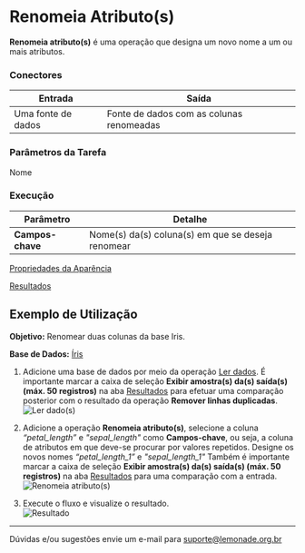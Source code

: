 # Renomeia Atributo(s)

**Renomeia atributo(s)** é uma operação que designa um novo nome a um ou mais atributos.

### Conectores
| Entrada | Saída |
| --- | --- |
| Uma fonte de dados | Fonte de dados com as colunas renomeadas |

### Parâmetros da Tarefa
Nome

### Execução
| Parâmetro | Detalhe |
| --- | --- |
| **Campos-chave** | Nome(s) da(s) coluna(s) em que se deseja renomear |


[Propriedades da Aparência][1]

[Resultados][2]


## Exemplo de Utilização
**Objetivo:** Renomear duas colunas da base Iris.

**Base de Dados:** [Íris][3]

1. Adicione uma base de dados por meio da operação [Ler dados][4]. É importante marcar a caixa de seleção **Exibir amostra(s) da(s) saída(s) (máx. 50 registros)** na aba [Resultados][2] para efetuar uma comparação posterior com o resultado da operação **Remover linhas duplicadas**.\
![Ler dado(s)](/img/spark/manipulacao_de_dados/renomeia_atributos/image1.png)
2. Adicione a operação **Renomeia atributo(s)**, selecione a coluna *“petal_length”* e *"sepal_length"* como **Campos-chave**, ou seja, a coluna de atributos em que deve-se procurar por valores repetidos. Designe os novos nomes *“petal_length_1”* e *"sepal_length_1"* Também é importante marcar a caixa de seleção **Exibir amostra(s) da(s) saída(s) (máx. 50 registros)** na aba [Resultados][2] para uma comparação com a entrada. \
![Renomeia atributo(s)](/img/spark/manipulacao_de_dados/renomeia_atributos/image2.png)
	
3. Execute o fluxo e visualize o resultado. \
![Resultado](/img/spark/manipulacao_de_dados/renomeia_atributos/image3.png)
-----

Dúvidas e/ou sugestões envie um e-mail para suporte@lemonade.org.br

[1]: /pt-br/spark/documentacao-geral/aba-aparencia.html
[2]: /pt-br/spark/documentacao-geral/aba-resultados.html
[3]: /pt-br/spark/base-de-dados/#iris
[4]: /pt-br/spark/entrada-e-saida/ler-dados.html